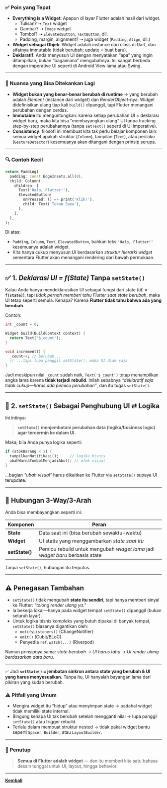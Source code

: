 ### ✅ Poin yang Tepat

- **Everything is a Widget**: Apapun di layar Flutter adalah hasil dari widget.
  - Tulisan? ➝ `Text` widget
  - Gambar? ➝ `Image` widget
  - Tombol? ➝ `ElevatedButton`, `TextButton`, dll.
  - Padding, margin, alignment? ➝ juga widget (`Padding`, `Align`, dll.)
- **Widget sebagai Objek**: Widget adalah instance dari class di Dart, dan sifatnya immutable (tidak berubah; update = buat baru).
- **Deklaratif**: Anda menyusun UI dengan menyatakan “apa” yang ingin ditampilkan, bukan “bagaimana” mengubahnya. Ini sangat berbeda dengan imperative UI seperti di Android View lama atau Swing.

---

### 🧠 Nuansa yang Bisa Ditekankan Lagi

- **Widget bukan yang benar-benar berubah di runtime** → yang berubah adalah _Element_ (instance dari widget) dan _RenderObject_-nya. Widget didefinisikan ulang tiap kali `build()` dipanggil, tapi Flutter menangani perubahan dengan cerdas.
- **Immutable** itu menguntungkan: karena setiap perubahan UI = deklarasi widget baru, maka kita bisa “membayangkan ulang” UI tanpa tracking step-by-step perubahannya (tanpa `setText()` seperti di UI imperative).
- **Consistency**: filosofi ini membuat kita tak perlu belajar komponen lain: semua widget apakah struktur (`Column`), tampilan (`Text`), atau perilaku (`GestureDetector`) kesemuanya akan ditangani dengan prinsip serupa.

---

### 🔍 Contoh Kecil

```dart
return Padding(
  padding: const EdgeInsets.all(8),
  child: Column(
    children: [
      Text('Halo, Flutter!'),
      ElevatedButton(
        onPressed: () => print('Klik!'),
        child: Text('Tekan Saya'),
      ),
    ],
  ),
);
```

Di atas:

- `Padding`, `Column`, `Text`, `ElevatedButton`, bahkan teks `'Halo, Flutter!'` kesemuanya adalah widget.
- Kita hanya cukup menyusun UI berdasarkan _struktur hierarki widget_ sementara Flutter akan menangani rendering dari bawah permukaan.

---

## ✅ 1. _Deklarasi UI = f(State)_ Tanpa `setState()`

Kalau Anda hanya mendeklarasikan UI sebagai fungsi dari state (**`UI = f(state)`**), tapi _tidak pernah memberi tahu Flutter saat state berubah_, maka UI tetap seperti semula. Kenapa? Karena **Flutter tidak tahu bahwa ada yang berubah**.

Contoh:

```dart
int _count = 0;

Widget build(BuildContext context) {
  return Text('$_count');
}

void increment() {
  _count++; // berubah...
  // ...tapi lupa panggil setState(), maka UI diam saja
}
```

Jadi meskipun nilai `_count` sudah naik, `Text('$_count')` tetap menampilkan angka lama karena **tidak terjadi rebuild**. Inilah sebabnya _“deklaratif saja tidak cukup—harus ada pemicu perubahan”_, dan itu tugas `setState()`.

---

## 🔗 2. `setState()` Sebagai Penghubung UI ⇄ Logika

Ini intinya:

> **`setState()` menjembatani perubahan data (logika/business logic) agar tercermin ke dalam UI.**

Maka, bila Anda punya logika seperti:

```dart
if (stokBarang < 1) {
  tampilkanNotifikasi();     // logika bisnis
  ubahWarnaTombolMenjadiAbu(); // efek visual
}
```

...bagian _"ubah visual"_ harus dikaitkan ke Flutter via `setState()` supaya UI terupdate.

---

## 🧬 Hubungan 3-Way/3-Arah

Anda bisa membayangkan seperti ini:

| Komponen       | Peran                                                                         |
| -------------- | ----------------------------------------------------------------------------- |
| **State**      | Data saat ini (bisa berubah sewaktu-waktu)                                    |
| **Widget**     | UI statis yang menggambarkan _state saat itu_                                 |
| **setState()** | Pemicu rebuild untuk mengubah _widget lama_ jadi _widget baru_ berbasis state |

Tanpa `setState()`, hubungan itu terputus.

---

## ⚠️ Penegasan Tambahan

- `setState()` tidak mengubah **state itu sendiri**, tapi hanya memberi sinyal ke Flutter: _“tolong render ulang ya.”_
- Ia bekerja lokal—hanya pada widget tempat `setState()` dipanggil (bukan seluruh layar).
- Untuk logika bisnis kompleks yang butuh dipakai di banyak tempat, `setState()` biasanya digantikan oleh:
  - `notifyListeners()` (ChangeNotifier)
  - `emit()` (Cubit/BLoC)
  - Penyedia `ref.watch(...)` (Riverpod)

Namun prinsipnya sama: _state berubah → UI harus tahu → UI render ulang berdasarkan data baru._

---

✅ Jadi **`setState()` = jembatan sinkron antara state yang berubah & UI yang harus menyesuaikan.** Tanpa itu, UI hanyalah bayangan lama dari pikiran yang sudah berubah.

### ⚠️ Pitfall yang Umum

- Mengira widget itu “hidup” atau menyimpan state → padahal widget tidak memiliki state internal.
- Bingung kenapa UI tak berubah setelah mengganti nilai → lupa panggil `setState()` atau trigger rebuild.
- Terlalu dalam membuat struktur nested → tidak pakai widget bantu seperti `Spacer`, `Builder`, atau `LayoutBuilder`.

---

### 🧭 Penutup

> **Semua di Flutter adalah widget** — dan itu memberi kita satu bahasa desain tunggal untuk UI, layout, hingga behavior.

---

**[Kembali][0]**

[0]: ../README.md
